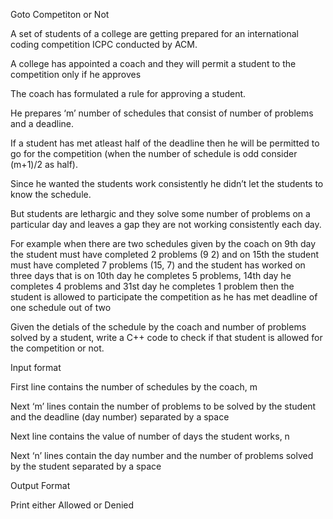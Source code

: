 Goto Competiton or Not

A set of students of a college are getting prepared for an international coding competition ICPC conducted by ACM.

A college has appointed a coach and they will permit a student to the competition only if he approves

The coach has formulated a rule for approving a student.

He prepares ‘m’ number of schedules that consist of number of problems and a deadline. 

If a student has met atleast half of the deadline then he will be permitted to go for the competition (when the number of schedule is odd consider (m+1)/2 as half). 

Since he wanted the students work consistently he didn’t let the students to know the schedule. 

But students are lethargic and they solve some number of problems on a particular day and leaves a gap they are not working consistently each day. 

For example when there are two schedules given by the coach on 9th day 
the student must have completed 2 problems (9 2) and on 15th the student 
must have completed 7 problems (15, 7) and the student has worked on 
three days that is on 10th day he completes 5 problems, 14th day he 
completes 4 problems and 31st day he completes 1 problem then the 
student is allowed to participate the competition as he has met 
deadline of one schedule out of two

Given the detials of the schedule by the coach and number of problems solved by a student, write a C++ code to check if that student is allowed for the competition or not.

Input format

First line contains the number of schedules by the coach, m

Next ‘m’ lines contain the number of problems to be solved by the student and the deadline (day number) separated by a space

Next line contains the value of number of days the student works, n

Next ‘n’ lines contain the day number and the number of problems solved by the student separated by a space

Output Format

Print either Allowed or Denied